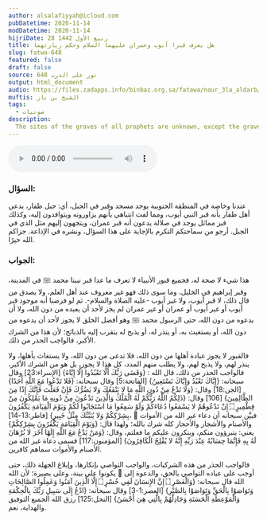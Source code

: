 ```yaml
---
author: alsalafiyyah@icloud.com
pubDatetime: 2020-11-14
modDatetime: 2020-11-14
hijriDate: 28 ربيع الأول 1442
title: هل يعرف قبرا أيوب وعمران عليهما السلام وحكم زيارتهما
slug: fatwa-648
featured: false
draft: false
source: نور على الدرب 648
output: html_document
audio: https://files.zadapps.info/binbaz.org.sa/fatawa/nour_3la_aldarb/nour_638/nour_63813.mp3
muftis: الشيخ بن باز
tags:
  - صوتيات
description:
  The sites of the graves of all prophets are unknown, except the grave of Prophet Muhammad (peace be upon him) which is in Madinah and the grave of Prophet Ibrahim in Khalil.
---
```


<audio controls>
 <source src="https://files.zadapps.info/binbaz.org.sa/fatawa/nour_3la_aldarb/nour_638/nour_63813.mp3" type="audio/mpeg"/><p>لا يدعم متصفحك عنصر الصوت</p>
</audio>

### السؤال:
عندنا وخاصة في المنطقة الجنوبية يوجد مسجد وقبر في الجبل، أي: جبل ظفار، يدعي أهل ظفار بأنه قبر النبي أيوب، ومما لفت انتباهي بأنهم يزاورونه ويتوافدون إليه، وكذلك قبر مماثل يوجد في صلالة يدعون أنه قبر عمران، ويتجهون إليهم مثل الذي في الجبل. أرجو من سماحتكم التكرم بالإجابة على هذا السؤال، ونشره في الإذاعة. جزاكم الله خيرًا.

### الجواب:
هذا شيء لا صحة له، فجميع قبور الأنبياء لا تعرف ما عدا قبر نبينا محمد ﷺ في المدينة، وقبر إبراهيم في الخليل، وما سوى ذلك فهو غير معروف عند أهل العلم، ولا يصدق من قال ذلك، لا قبر أيوب، ولا غير أيوب -عليه الصلاة والسلام-. ثم لو فرضنا أنه موجود قبر أيوب أو غير أيوب أو عمران أو غير عمران لم يجز لأحد أن يعبده من دون الله، ولا أن يدعوه من دون الله، حتى الرسول محمد ﷺ وهو أفضل الخلق لا يجوز لأحد أن يدعوه من دون الله، أو يستغيث به، أو ينذر له، أو يذبح له يتقرب إليه بالذبائح؛ لأن هذا من الشرك الأكبر، فالواجب الحذر من ذلك.

فالقبور لا يجوز عبادة أهلها من دون الله، فلا تدعى من دون الله، ولا يستغاث بأهلها، ولا ينذر لهم، ولا يذبح لهم، ولا يطلب منهم المدد، كل هذا لا يجوز، بل هو من الشرك الأكبر، فالواجب الحذر من ذلك، قال الله : {وَقَضَى رَبُّكَ أَلَّا تَعْبُدُوا إِلَّا إِيَّاهُ} [الإسراء:23] وقال سبحانه: {إِيَّاكَ نَعْبُدُ وَإِيَّاكَ نَسْتَعِينُ} [الفاتحة:5] وقال سبحانه: {فَلا تَدْعُوا مَعَ اللَّهِ أَحَدًا} [الجن:18] وقال: {وَلا تَدْعُ مِنْ دُونِ اللَّهِ مَا لا يَنْفَعُكَ وَلا يَضُرُّكَ فَإِنْ فَعَلْتَ فَإِنَّكَ إِذًا مِنَ الظَّالِمِينَ} [106] وقال: {ذَلِكُمُ اللَّهُ رَبُّكُمْ لَهُ الْمُلْكُ وَالَّذِينَ تَدْعُونَ مِنْ دُونِهِ مَا يَمْلِكُونَ مِنْ قِطْمِيرٍ ۝ إِنْ تَدْعُوهُمْ لا يَسْمَعُوا دُعَاءَكُمْ وَلَوْ سَمِعُوا مَا اسْتَجَابُوا لَكُمْ وَيَوْمَ الْقِيَامَةِ يَكْفُرُونَ بِشِرْكِكُمْ وَلا يُنَبِّئُكَ مِثْلُ خَبِيرٍ} [فاطر:13-14]،  فبيَّن سبحانه أن دعاء غير الله من الأموات والأصنام والأشجار والأحجار كله شرك بالله؛ ولهذا قال: {وَيَوْمَ الْقِيَامَةِ يَكْفُرُونَ بِشِرْكِكُمْ} يعني: يتبرؤون منكم، وينكرون عليكم ما فعلتم، وقال: {وَمَنْ يَدْعُ مَعَ اللَّهِ إِلَهًا آخَرَ لا بُرْهَانَ لَهُ بِهِ فَإِنَّمَا حِسَابُهُ عِنْدَ رَبِّهِ إِنَّهُ لا يُفْلِحُ الْكَافِرُونَ} [المؤمنون:117] فسمى دعاة غير الله من الأصنام والأموات سماهم كافرين. 

فالواجب الحذر من هذه الشركيات، والواجب التواصي بإنكارها، وإبلاغ الجهلة ذلك، حتى يكونوا على بينة، وعلى بصيرة؛ لأن الله  أوجب على عباده التواصي بالحق، والدعوة إلى الله قال سبحانه: {وَالْعَصْرِ ۝ إِنَّ الإِنسَانَ لَفِي خُسْرٍ ۝ إِلَّا الَّذِينَ آمَنُوا وَعَمِلُوا الصَّالِحَاتِ وَتَوَاصَوْا بِالْحَقِّ وَتَوَاصَوْا بِالصَّبْرِ} [العصر:1-3] وقال سبحانه: {ادْعُ إِلَى سَبِيلِ رَبِّكَ بِالْحِكْمَةِ وَالْمَوْعِظَةِ الْحَسَنَةِ وَجَادِلْهُمْ بِالَّتِي هِيَ أَحْسَنُ} [النحل:125] رزق الله الجميع التوفيق والهداية، نعم.
